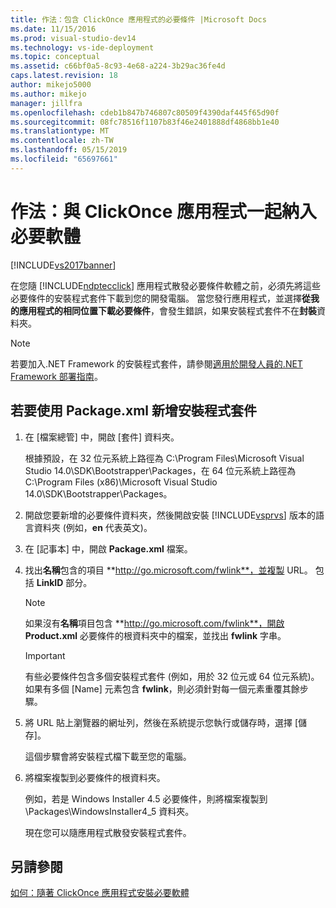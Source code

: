 ```yaml
---
title: 作法：包含 ClickOnce 應用程式的必要條件 |Microsoft Docs
ms.date: 11/15/2016
ms.prod: visual-studio-dev14
ms.technology: vs-ide-deployment
ms.topic: conceptual
ms.assetid: c66bf0a5-8c93-4e68-a224-3b29ac36fe4d
caps.latest.revision: 18
author: mikejo5000
ms.author: mikejo
manager: jillfra
ms.openlocfilehash: cdeb1b847b746807c80509f4390daf445f65d90f
ms.sourcegitcommit: 08fc78516f1107b83f46e2401888df4868bb1e40
ms.translationtype: MT
ms.contentlocale: zh-TW
ms.lasthandoff: 05/15/2019
ms.locfileid: "65697661"
---
```

# <a name="how-to-include-prerequisites-with-a-clickonce-application"></a>作法：與 ClickOnce 應用程式一起納入必要軟體
[!INCLUDE[vs2017banner](../includes/vs2017banner.md)]

在您隨 [!INCLUDE[ndptecclick](../includes/ndptecclick-md.md)] 應用程式散發必要條件軟體之前，必須先將這些必要條件的安裝程式套件下載到您的開發電腦。 當您發行應用程式，並選擇**從我的應用程式的相同位置下載必要條件**，會發生錯誤，如果安裝程式套件不在**封裝**資料夾。  
  
> [!NOTE]
> 若要加入.NET Framework 的安裝程式套件，請參閱[適用於開發人員的.NET Framework 部署指南](https://msdn.microsoft.com/library/ee942965\(v=vs.110\).aspx)。  
  
## <a name="Package"></a> 若要使用 Package.xml 新增安裝程式套件  
  
1. 在 [檔案總管] 中，開啟 [套件] 資料夾。  
  
     根據預設，在 32 位元系統上路徑為 C:\Program Files\Microsoft Visual Studio 14.0\SDK\Bootstrapper\Packages，在 64 位元系統上路徑為 C:\Program Files (x86)\Microsoft Visual Studio 14.0\SDK\Bootstrapper\Packages。  
  
2. 開啟您要新增的必要條件資料夾，然後開啟安裝 [!INCLUDE[vsprvs](../includes/vsprvs-md.md)] 版本的語言資料夾 (例如，**en** 代表英文)。  
  
3. 在 [記事本] 中，開啟 **Package.xml** 檔案。  
  
4. 找出**名稱**包含的項目 **http://go.microsoft.com/fwlink**，並複製 URL。 包括 **LinkID** 部分。  
  
    > [!NOTE]
    > 如果沒有**名稱**項目包含 **http://go.microsoft.com/fwlink**，開啟 **Product.xml** 必要條件的根資料夾中的檔案，並找出 **fwlink** 字串。  
  
    > [!IMPORTANT]
    > 有些必要條件包含多個安裝程式套件 (例如，用於 32 位元或 64 位元系統)。 如果有多個 [Name] 元素包含 **fwlink**，則必須針對每一個元素重覆其餘步驟。  
  
5. 將 URL 貼上瀏覽器的網址列，然後在系統提示您執行或儲存時，選擇 [儲存]。  
  
     這個步驟會將安裝程式檔下載至您的電腦。  
  
6. 將檔案複製到必要條件的根資料夾。  
  
     例如，若是 Windows Installer 4.5 必要條件，則將檔案複製到 \Packages\WindowsInstaller4_5 資料夾。  
  
     現在您可以隨應用程式散發安裝程式套件。  
  
## <a name="see-also"></a>另請參閱  
 [如何：隨著 ClickOnce 應用程式安裝必要軟體](../deployment/how-to-install-prerequisites-with-a-clickonce-application.md)
